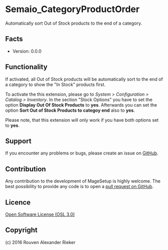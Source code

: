 Semaio_CategoryProductOrder
===========================

Automatically sort Out of Stock products to the end of a category.

Facts
-----
* Version: 0.0.0

Functionality
-------------

If activated, all Out of Stock products will be automatically sort to the end of a category to show the "In Stock" products first. 

To activate the this extension, please go to *System > Configuration > Catalog > Inventory*. In the section "Stock Options" you have to set
the option **Display Out Of Stock Products** to **yes**. Afterwards you can set the option **Sort Out of Stock Products to categoy end** also to **yes**.

Please note, that this extension will only work if you have both options set to **yes**.

Support
-------
If you encounter any problems or bugs, please create an issue on [GitHub](https://github.com/semaio/Magento1-CategoryProductOrder/issues).

Contribution
------------
Any contribution to the development of MageSetup is highly welcome. The best possibility to provide any code is to open a [pull request on GitHub](https://help.github.com/articles/using-pull-requests).

Licence
-------
[Open Software License (OSL 3.0)](http://opensource.org/licenses/osl-3.0.php)

Copyright
---------
(c) 2016 Rouven Alexander Rieker
